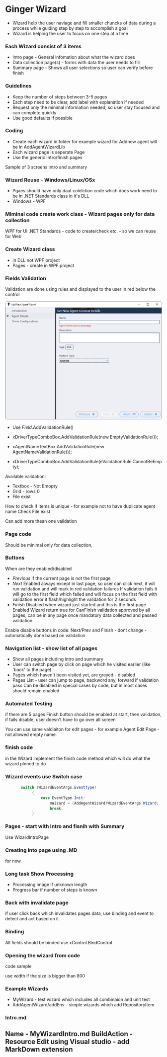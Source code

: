# Ginger Wizard

- Wizard help the user naviage and fill smaller chuncks of data during a process while guiding step by step to accomplish a goal
- Wizard is helping the user to focus on one step at a time


### Each Wizard consist of 3 items
- Intro page - General infomation about what the wizard does
- Data collection page(s) - forms with data the user needs to fill
- Summary page - Shows all user selections so user can verify before finish

### Guidelines
- Keep the number of steps between 3-5 pages
- Each step need to be clear, add label with explanation if needed
- Request only the minimal information needed, so user stay focused and can complete quickly
- Use good defaults if possible

### Coding
- Create each wizard in folder for example wizard for Addnew agent will be in AddAgentWizardLib
- Each wizard page is seperate Page
- Use the generic Intro/finish pages

Sample of 3 screens intro and summary


### Wizard Reuse - Windows/Linux/OSx
- Pgaes should have only daat colelction
code which does work need to be in .NET Standards class in it's DLL
- Windows - WPF

### Miminal code create work class - Wizard pages only for data collection
WPF for UI
.NET Standards - code to create/check etc. - so we can reuse for Web

### Create Wizard class

- in DLL not WPF project
- Pages - create in WPF project

### Fields Validation

Validation are done using rules and displayed to the user in red below the control

![alt text](../images/AddAgentWizradAgnetDetails.png?raw=true)

- Use *Field*.AddValidationRule()

- xDriverTypeComboBox.AddValidationRule(new EmptyValidationRule());

- xAgentNameTextBox.AddValidationRule(new AgentNameValidationRule());

- xDriverTypeComboBox.AddValidationRule(eValidationRule.CannotBeEmpty);

Available validation:

- Textbox - Not Emopty
- Grid - rows 0
- File exist


How to check if items is unique - for example not to have duplicate agent name
Check File exist

Can add more thean one validation

### Page code
Should be minimal only for data collection, 

### Buttons

When are they enabled/disabled
- *Previous* if the current page is not the first page
- *Next* Enabled always except in last page, so user can click next, it will run validation and will mark in red validation failures
        If validation fails it will go to the first field which failed and will focus on the first field with validation error
        it flash/highlight the validation for 2 seconds
- *Finish* Disabled when wizard just started and this is the first page
              Enabled Wizard return true for CanFinish validation approved by all pages, can be in any page once mandatory data collected and passed validation

Enable disable buttons in code:
Next/Prev and Finish - dont change - automatically done based on validation


### Navigation list - show list of all pages
- Show all pages including intro and summary
- User can switch page by click on page which he visited earlier (like 'back' to the page)
- Pages which haven't been visited yet, are greyed - disabled
- Pages List - user can jump to page, backword any, forward if validation pass
    Can be disabled in special cases by code, but in most cases should remain enabled

### Automated Testing

if there are 5 pages Finish button should be enabled at start, then validation, if fails disable, user doesn't have to go over all screen

You can use same valdiaiton for edit pages - for example Agent Edit Page - not allowed empty name


### finish code
in the Wizard implement the finish code method which will do what the wizard plnned to do

### Wizard events use Switch case


```cs
       switch (WizardEventArgs.EventType)
            {
                case EventType.Init:
                    mWizard = (AddAgentWizard)WizardEventArgs.Wizard;                    
                    break;
            }
```

### Pages - start with Intro and fisnih with Summary
Use WizardIntroPage

### Creating into page using .MD
for now 

### Long task Show Processing

- Processing image if unknown length
- Progress bar if number of steps is known

### Back with invalidate page
if user click back which invalidates pages data, use binding and event to detect and act based on it


### Binding
All fields should be binded
use xControl.BindControl

### Opening the wizard from code

code sample

use width if the size is bigger than 800

### Example Wizards 

- MyWizard - test wizard which includes all combinaion and unit test
- AddAgentWizard/addEnv - simple wizards which add RepositoryItem


### Intro.md
Name - MyWizardIntro.md
BuildAction - Resource
Edit using Visual studio - add MarkDown extension
- 